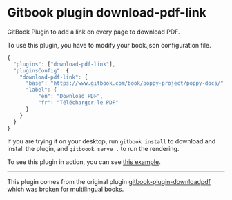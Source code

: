 # Gitbook plugin download-pdf-link
GitBook Plugin to add a link on every page to download PDF.

To use this plugin, you have to modify your book.json configuration file.
```js
{
  "plugins": ["download-pdf-link"],
  "pluginsConfig": {
    "download-pdf-link": {
      "base": "https://www.gitbook.com/book/poppy-project/poppy-docs/",
      "label": {
          "en": "Download PDF",
          "fr": "Télécharger le PDF"
      }
    }
  }
}
```
If you are trying it on your desktop, run `gitbook install` to download and install the plugin, and `gitboook serve .` to run the rendering.

To see this plugin in action, you can see [this example](https://docs.poppy-project.org).



----
This plugin comes from the original plugin [gitbook-plugin-downloadpdf](https://www.npmjs.com/package/gitbook-plugin-download-pdf) which was broken for multilingual books.
